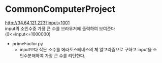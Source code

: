# CommonComputerProject
http://34.64.121.223?input=1001    
input의 소인수중 가장 큰 수를 브라우저에 출력하여 보여준다(0<=input<=1000000)  
* primeFactor.py  
  * input보다 작은 소수를  에라토스테네스의 체 알고리즘으로 구하고 input을 소인수분해하여 가장 큰 수를 리턴한다.
